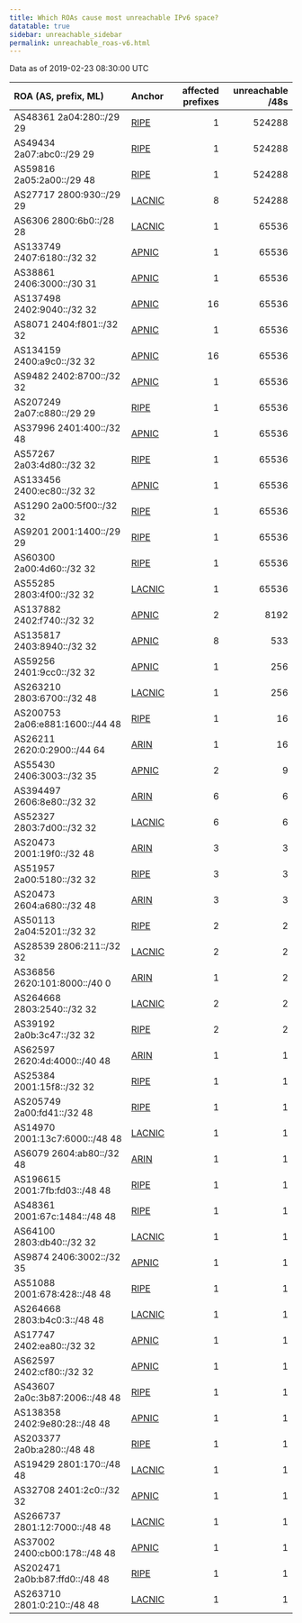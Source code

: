 ```yaml
---
title: Which ROAs cause most unreachable IPv6 space?
datatable: true
sidebar: unreachable_sidebar
permalink: unreachable_roas-v6.html
---
```


Data as of 2019-02-23 08:30:00 UTC


<div class="datatable-begin"></div>

| ROA (AS, prefix, ML)            | Anchor                                         |   affected prefixes |   unreachable /48s |
|:--------------------------------|:-----------------------------------------------|--------------------:|-------------------:|
| AS48361 2a04:280::/29 29        | [RIPE](unreachable_RIPE_NCC_RPKI_Root-v6.html) |                   1 |             524288 |
| AS49434 2a07:abc0::/29 29       | [RIPE](unreachable_RIPE_NCC_RPKI_Root-v6.html) |                   1 |             524288 |
| AS59816 2a05:2a00::/29 48       | [RIPE](unreachable_RIPE_NCC_RPKI_Root-v6.html) |                   1 |             524288 |
| AS27717 2800:930::/29 29        | [LACNIC](unreachable_LACNIC_RPKI_Root-v6.html) |                   8 |             524288 |
| AS6306 2800:6b0::/28 28         | [LACNIC](unreachable_LACNIC_RPKI_Root-v6.html) |                   1 |              65536 |
| AS133749 2407:6180::/32 32      | [APNIC](unreachable_APNIC_RPKI_Root-v6.html)   |                   1 |              65536 |
| AS38861 2406:3000::/30 31       | [APNIC](unreachable_APNIC_RPKI_Root-v6.html)   |                   1 |              65536 |
| AS137498 2402:9040::/32 32      | [APNIC](unreachable_APNIC_RPKI_Root-v6.html)   |                  16 |              65536 |
| AS8071 2404:f801::/32 32        | [APNIC](unreachable_APNIC_RPKI_Root-v6.html)   |                   1 |              65536 |
| AS134159 2400:a9c0::/32 32      | [APNIC](unreachable_APNIC_RPKI_Root-v6.html)   |                  16 |              65536 |
| AS9482 2402:8700::/32 32        | [APNIC](unreachable_APNIC_RPKI_Root-v6.html)   |                   1 |              65536 |
| AS207249 2a07:c880::/29 29      | [RIPE](unreachable_RIPE_NCC_RPKI_Root-v6.html) |                   1 |              65536 |
| AS37996 2401:400::/32 48        | [APNIC](unreachable_APNIC_RPKI_Root-v6.html)   |                   1 |              65536 |
| AS57267 2a03:4d80::/32 32       | [RIPE](unreachable_RIPE_NCC_RPKI_Root-v6.html) |                   1 |              65536 |
| AS133456 2400:ec80::/32 32      | [APNIC](unreachable_APNIC_RPKI_Root-v6.html)   |                   1 |              65536 |
| AS1290 2a00:5f00::/32 32        | [RIPE](unreachable_RIPE_NCC_RPKI_Root-v6.html) |                   1 |              65536 |
| AS9201 2001:1400::/29 29        | [RIPE](unreachable_RIPE_NCC_RPKI_Root-v6.html) |                   1 |              65536 |
| AS60300 2a00:4d60::/32 32       | [RIPE](unreachable_RIPE_NCC_RPKI_Root-v6.html) |                   1 |              65536 |
| AS55285 2803:4f00::/32 32       | [LACNIC](unreachable_LACNIC_RPKI_Root-v6.html) |                   1 |              65536 |
| AS137882 2402:f740::/32 32      | [APNIC](unreachable_APNIC_RPKI_Root-v6.html)   |                   2 |               8192 |
| AS135817 2403:8940::/32 32      | [APNIC](unreachable_APNIC_RPKI_Root-v6.html)   |                   8 |                533 |
| AS59256 2401:9cc0::/32 32       | [APNIC](unreachable_APNIC_RPKI_Root-v6.html)   |                   1 |                256 |
| AS263210 2803:6700::/32 48      | [LACNIC](unreachable_LACNIC_RPKI_Root-v6.html) |                   1 |                256 |
| AS200753 2a06:e881:1600::/44 48 | [RIPE](unreachable_RIPE_NCC_RPKI_Root-v6.html) |                   1 |                 16 |
| AS26211 2620:0:2900::/44 64     | [ARIN](unreachable_ARIN-v6.html)               |                   1 |                 16 |
| AS55430 2406:3003::/32 35       | [APNIC](unreachable_APNIC_RPKI_Root-v6.html)   |                   2 |                  9 |
| AS394497 2606:8e80::/32 32      | [ARIN](unreachable_ARIN-v6.html)               |                   6 |                  6 |
| AS52327 2803:7d00::/32 32       | [LACNIC](unreachable_LACNIC_RPKI_Root-v6.html) |                   6 |                  6 |
| AS20473 2001:19f0::/32 48       | [ARIN](unreachable_ARIN-v6.html)               |                   3 |                  3 |
| AS51957 2a00:5180::/32 32       | [RIPE](unreachable_RIPE_NCC_RPKI_Root-v6.html) |                   3 |                  3 |
| AS20473 2604:a680::/32 48       | [ARIN](unreachable_ARIN-v6.html)               |                   3 |                  3 |
| AS50113 2a04:5201::/32 32       | [RIPE](unreachable_RIPE_NCC_RPKI_Root-v6.html) |                   2 |                  2 |
| AS28539 2806:211::/32 32        | [LACNIC](unreachable_LACNIC_RPKI_Root-v6.html) |                   2 |                  2 |
| AS36856 2620:101:8000::/40 0    | [ARIN](unreachable_ARIN-v6.html)               |                   1 |                  2 |
| AS264668 2803:2540::/32 32      | [LACNIC](unreachable_LACNIC_RPKI_Root-v6.html) |                   2 |                  2 |
| AS39192 2a0b:3c47::/32 32       | [RIPE](unreachable_RIPE_NCC_RPKI_Root-v6.html) |                   2 |                  2 |
| AS62597 2620:4d:4000::/40 48    | [ARIN](unreachable_ARIN-v6.html)               |                   1 |                  1 |
| AS25384 2001:15f8::/32 32       | [RIPE](unreachable_RIPE_NCC_RPKI_Root-v6.html) |                   1 |                  1 |
| AS205749 2a00:fd41::/32 48      | [RIPE](unreachable_RIPE_NCC_RPKI_Root-v6.html) |                   1 |                  1 |
| AS14970 2001:13c7:6000::/48 48  | [LACNIC](unreachable_LACNIC_RPKI_Root-v6.html) |                   1 |                  1 |
| AS6079 2604:ab80::/32 48        | [ARIN](unreachable_ARIN-v6.html)               |                   1 |                  1 |
| AS196615 2001:7fb:fd03::/48 48  | [RIPE](unreachable_RIPE_NCC_RPKI_Root-v6.html) |                   1 |                  1 |
| AS48361 2001:67c:1484::/48 48   | [RIPE](unreachable_RIPE_NCC_RPKI_Root-v6.html) |                   1 |                  1 |
| AS64100 2803:db40::/32 32       | [LACNIC](unreachable_LACNIC_RPKI_Root-v6.html) |                   1 |                  1 |
| AS9874 2406:3002::/32 35        | [APNIC](unreachable_APNIC_RPKI_Root-v6.html)   |                   1 |                  1 |
| AS51088 2001:678:428::/48 48    | [RIPE](unreachable_RIPE_NCC_RPKI_Root-v6.html) |                   1 |                  1 |
| AS264668 2803:b4c0:3::/48 48    | [LACNIC](unreachable_LACNIC_RPKI_Root-v6.html) |                   1 |                  1 |
| AS17747 2402:ea80::/32 32       | [APNIC](unreachable_APNIC_RPKI_Root-v6.html)   |                   1 |                  1 |
| AS62597 2402:cf80::/32 32       | [APNIC](unreachable_APNIC_RPKI_Root-v6.html)   |                   1 |                  1 |
| AS43607 2a0c:3b87:2006::/48 48  | [RIPE](unreachable_RIPE_NCC_RPKI_Root-v6.html) |                   1 |                  1 |
| AS138358 2402:9e80:28::/48 48   | [APNIC](unreachable_APNIC_RPKI_Root-v6.html)   |                   1 |                  1 |
| AS203377 2a0b:a280::/48 48      | [RIPE](unreachable_RIPE_NCC_RPKI_Root-v6.html) |                   1 |                  1 |
| AS19429 2801:170::/48 48        | [LACNIC](unreachable_LACNIC_RPKI_Root-v6.html) |                   1 |                  1 |
| AS32708 2401:2c0::/32 32        | [APNIC](unreachable_APNIC_RPKI_Root-v6.html)   |                   1 |                  1 |
| AS266737 2801:12:7000::/48 48   | [LACNIC](unreachable_LACNIC_RPKI_Root-v6.html) |                   1 |                  1 |
| AS37002 2400:cb00:178::/48 48   | [APNIC](unreachable_APNIC_RPKI_Root-v6.html)   |                   1 |                  1 |
| AS202471 2a0b:b87:ffd0::/48 48  | [RIPE](unreachable_RIPE_NCC_RPKI_Root-v6.html) |                   1 |                  1 |
| AS263710 2801:0:210::/48 48     | [LACNIC](unreachable_LACNIC_RPKI_Root-v6.html) |                   1 |                  1 |

<div class="datatable-end"></div>